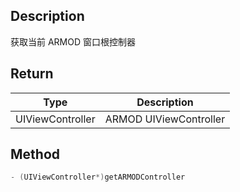 ## Description

获取当前 ARMOD 窗口根控制器

## Return

| Type                                                      | Description            |
| --------------------------------------------------------- | ---------------------- |
| <highlight color="#B092CA"> UIViewController </highlight> | ARMOD UIViewController |

## Method

```objectivec
- (UIViewController*)getARMODController
```
